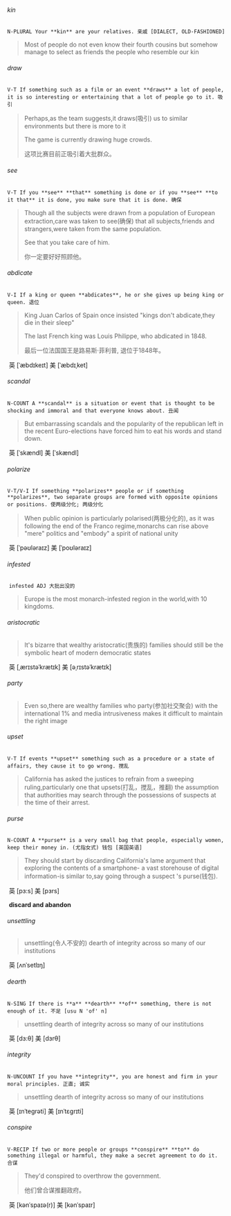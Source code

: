 ###### kin

​	`N-PLURAL Your **kin** are your relatives. 亲戚 [DIALECT, OLD-FASHIONED]`

> Most of people do not even know their fourth cousins but somehow manage to select as friends the people who resemble our kin

###### draw

​	`V-T If something such as a film or an event **draws** a lot of people, it is so interesting or entertaining that a lot of people go to it. 吸引`

>Perhaps,as the team suggests,it draws(吸引) us to similar environments but there is more to it
>
>The game is currently drawing huge crowds.
>
>这项比赛目前正吸引着大批群众。

###### see

​	`V-T If you **see** **that** something is done or if you **see** **to it that** it is done, you make sure that it is done. 确保`

> Though all the subjects were drawn from a population of European extraction,care was taken to see(确保) that all subjects,friends and strangers,were taken from the same population.
>
> See that you take care of him.
>
> 你一定要好好照顾他。

###### abdicate

​	`V-I If a king or queen **abdicates**, he or she gives up being king or queen. 退位`

> King Juan Carlos of Spain once insisted "kings don't abdicate,they die in their sleep"
>
> The last French king was Louis Philippe, who abdicated in 1848.
>
> 最后一位法国国王是路易斯·菲利普, 退位于1848年。

​	英 [ˈæbdɪkeɪt]   美 [ˈæbdɪˌket] 

###### scandal

​	`N-COUNT A **scandal** is a situation or event that is thought to be shocking and immoral and that everyone knows about. 丑闻`

> But embarrassing scandals and the popularity of the republican left in the recent Euro-elections have forced him to eat his words and stand down.

​	英 [ˈskændl]   美 [ˈskændl] 

###### polarize

​	`V-T/V-I If something **polarizes** people or if something **polarizes**, two separate groups are formed with opposite opinions or positions. 使两级分化; 两级分化`

> When public opinion is particularly polarised(两极分化的), as it was following the end of the Franco regime,monarchs can rise above "mere" politics and "embody" a spirit of national unity

​	英 [ˈpəʊləraɪz]   美 [ˈpoʊləraɪz] 

###### infested

​	`infested ADJ 大批出没的`

>Europe is the most monarch-infested region in the world,with 10 kingdoms.

###### aristocratic

> It's bizarre that wealthy aristocratic(贵族的) families should still be the symbolic heart of modern democratic states

​	英 [ˌærɪstəˈkrætɪk]   美 [əˌrɪstəˈkrætɪk]  

###### party

> Even so,there are wealthy families who party(参加社交聚会) with the international 1% and media intrusiveness makes it difficult to maintain the right image

###### upset

​	`V-T If events **upset** something such as a procedure or a state of affairs, they cause it to go wrong. 搅乱`

> California has asked the justices to refrain from a sweeping ruling,particularly one that upsets(打乱，搅乱，推翻) the assumption that authorities may search through the possessions of suspects at the time of their arrest.

###### purse

​	`N-COUNT A **purse** is a very small bag that people, especially women, keep their money in. (尤指女式) 钱包 [英国英语]`

> They should start by discarding California's lame argument that exploring the contents of a smartphone- a vast storehouse of digital information-is similar to,say going through a suspect 's purse(钱包).

​	英 [pɜ:s]   美 [pɜrs] 

​	**discard and abandon**

###### unsettling

> unsettling(令人不安的) dearth of integrity across so many of our institutions

​	英 [ʌnˈsetlɪŋ] 

###### dearth

​	`N-SING If there is **a** **dearth** **of** something, there is not enough of it. 不足 [usu N 'of' n]`

> unsettling dearth of integrity across so many of our institutions

​	英 [dɜ:θ]   美 [dɜrθ] 

###### integrity

​	`N-UNCOUNT If you have **integrity**, you are honest and firm in your moral principles. 正直; 诚实`

> unsettling dearth of integrity across so many of our institutions

​	英 [ɪnˈtegrəti]   美 [ɪnˈtɛɡrɪti] 

###### conspire

​	`V-RECIP If two or more people or groups **conspire** **to** do something illegal or harmful, they make a secret agreement to do it. 合谋`

>They'd conspired to overthrow the government.
>
>他们曾合谋推翻政府。

​	英 [kənˈspaɪə(r)]   美 [kənˈspaɪr]  

